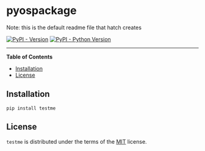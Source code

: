 # pyospackage 

Note: this is the default readme file that hatch creates

[![PyPI - Version](https://img.shields.io/pypi/v/testme.svg)](https://pypi.org/project/testme)
[![PyPI - Python Version](https://img.shields.io/pypi/pyversions/testme.svg)](https://pypi.org/project/testme)

-----

**Table of Contents**

- [Installation](#installation)
- [License](#license)

## Installation

```console
pip install testme
```

## License

`testme` is distributed under the terms of the [MIT](https://spdx.org/licenses/MIT.html) license.
